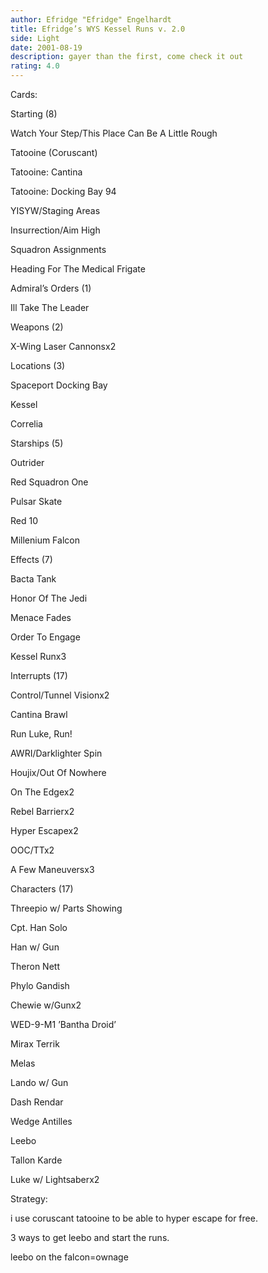 ```yaml
---
author: Efridge "Efridge" Engelhardt
title: Efridge’s WYS Kessel Runs v. 2.0
side: Light
date: 2001-08-19
description: gayer than the first, come check it out
rating: 4.0
---
```

Cards: 

Starting (8)
Watch Your Step/This Place Can Be A Little Rough
Tatooine (Coruscant)
Tatooine: Cantina
Tatooine: Docking Bay 94
YISYW/Staging Areas
Insurrection/Aim High
Squadron Assignments
Heading For The Medical Frigate

Admiral’s Orders (1)
Ill Take The Leader

Weapons (2)
X-Wing Laser Cannonsx2

Locations (3)
Spaceport Docking Bay
Kessel
Correlia

Starships (5)
Outrider
Red Squadron One
Pulsar Skate
Red 10
Millenium Falcon

Effects (7)
Bacta Tank
Honor Of The Jedi
Menace Fades
Order To Engage
Kessel Runx3

Interrupts (17)
Control/Tunnel Visionx2
Cantina Brawl
Run Luke, Run!
AWRI/Darklighter Spin
Houjix/Out Of Nowhere
On The Edgex2
Rebel Barrierx2
Hyper Escapex2
OOC/TTx2
A Few Maneuversx3

Characters (17)
Threepio w/ Parts Showing
Cpt. Han Solo
Han w/ Gun
Theron Nett
Phylo Gandish
Chewie w/Gunx2
WED-9-M1 ’Bantha Droid’
Mirax Terrik
Melas
Lando w/ Gun
Dash Rendar
Wedge Antilles
Leebo
Tallon Karde
Luke w/ Lightsaberx2 

Strategy: 

i use coruscant tatooine to be able to hyper escape for free.
3 ways to get leebo and start the runs.
leebo on the falcon=ownage 